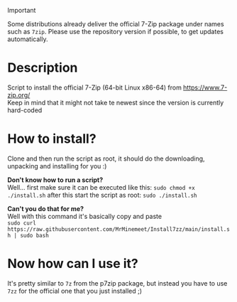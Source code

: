 > [!IMPORTANT]
> Some distributions already deliver the official 7-Zip package under names such as `7zip`. Please use the repository version if possible, to get updates automatically.

# Description
Script to install the official 7-Zip (64-bit Linux x86-64) from https://www.7-zip.org/  
Keep in mind that it might not take te newest since the version is currently hard-coded

# How to install?
Clone and then run the script as root, it should do the downloading, unpacking and installing for you :)

**Don't know how to run a script?**  
Well… first make sure it can be executed like this:
`sudo chmod +x ./install.sh`
after this start the script as root:
`sudo ./install.sh`

**Can't you do that for me?**   
Well with this command it's basically copy and paste  
`sudo curl https://raw.githubusercontent.com/MrMinemeet/Install7zz/main/install.sh | sudo bash`

# Now how can I use it?
It's pretty similar to `7z` from the p7zip package, but instead you have to use `7zz` for the official one that you just installed ;)
